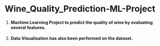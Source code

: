 <h1><center>Wine_Quality_Prediction-ML-Project</center></h1>
<ol>
<li>
<h4>Machine Learning Project to predict the quality of wine by evaluating several features.</h4>
</li>
<li>
<h4>Data Visualisation has also been performed on the dataset.</h4>
</li>
</ol>